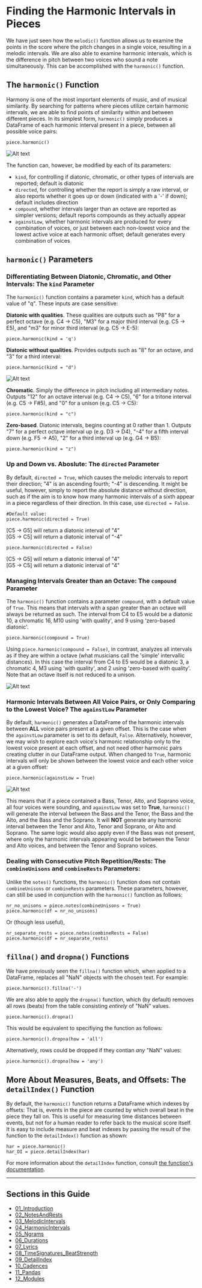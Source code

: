 # Finding the Harmonic Intervals in Pieces  

We have just seen how the `melodic()` function allows us to examine the points in the score where the pitch changes in a single voice, resulting in a melodic intervals. We are also able to examine harmonic intervals, which is the difference in pitch between two voices who sound a note simultaneously. This can be accomplished with the `harmonic()` function.  

## The `harmonic()` Function  

Harmony is one of the most important elements of music, and of musical similarity. By searching for patterns where pieces utilize certain harmonic intervals, we are able to find points of similarity within and between different pieces. In its simplest form, `harmonic()` simply produces a DataFrame of each harmonic interval present in a piece, between all possible voice pairs:  

    piece.harmonic()  

![Alt text](images/har_1.png)

The function can, however, be modified by each of its parameters:  
* `kind`, for controlling if diatonic, chromatic, or other types of intervals are reported; default is diatonic  
* `directed`, for controlling whether the report is simply a raw interval, or also reports whether it goes up or down (indicated with a '-' if down); default includes direction  
* `compound`, whether intervals larger than an octave are reported as simpler versions; default reports compounds as they actually appear  
* `againstLow`, whether harmonic intervals are produced for every combination of voices, or just between each non-lowest voice and the lowest active voice at each harmonic offset; default generates every combination of voices

## `harmonic()` Parameters  

### Differentiating Between Diatonic, Chromatic, and Other Intervals: The `kind` Parameter  

The `harmonic()` function contains a parameter `kind`, which has a default value of "q". These inputs are case sensitive:  

**Diatonic with qualities**. These qualities are outputs such as "P8" for a perfect octave (e.g. C4 -> C5), "M3" for a major third interval (e.g. C5 -> E5), and "m3" for minor third interval (e.g. C5 -> E-5):  

    piece.harmonic(kind = 'q')  

**Diatonic without qualities**. Provides outputs such as "8" for an octave, and "3" for a third interval:  

    piece.harmonic(kind = "d")  

![Alt text](images/har_2.png)

**Chromatic**. Simply the difference in pitch including all intermediary notes. Outputs "12" for an octave interval (e.g. C4 -> C5), "6" for a tritone interval (e.g. C5 -> F#5), and "0" for a unison (e.g. C5 -> C5):  

    piece.harmonic(kind = "c")  

**Zero-based**. Diatonic intervals, begins counting at 0 rather than 1. Outputs "7" for a perfect octave interval up (e.g. D3 -> D4), "-4" for a fifth interval down (e.g. F5 -> A5), "2" for a third interval up (e.g. G4 -> B5):  

    piece.harmonic(kind = "z")  

### Up and Down vs. Aboslute: The `directed` Parameter  

By default, `directed = True`, which causes the melodic intervals to report their direction; "4" is an ascending fourth; "-4" is descending. It might be useful, however, simply to report the absolute distance without direction, such as if the aim is to know how many harmonic intervals of a sixth appear in a piece regardless of their direction.  In this case, use `directed = False`.  

    #Default value:  
    piece.harmonic(directed = True)  

[C5 -> G5] will return a diatonic interval of "4"  
[G5 -> C5] will return a diatonic interval of "-4"  

    piece.harmonic(directed = False)  

[C5 -> G5] will return a diatonic interval of "4"  
[G5 -> C5] will return a diatonic interval of "4"  

### Managing Intervals Greater than an Octave: The `compound` Parameter  

The `harmonic()` function contains a parameter `compound`, with a default value of `True`. This means that intervals with a span greater than an octave will always be returned as such.  The interval from C4 to E5 would be a diatonic 10, a chromatic 16, M10 using 'with quality', and 9 using 'zero-based diatonic'. 

    piece.harmonic(compound = True)

Using `piece.harmonic(compound = False)`, in contrast, analyzes all intervals as if they are within a octave (what musicians call the 'simple' intervallic distances). In this case the interval from C4 to E5 would be a diatonic 3, a chromatic 4, M3 using 'with quality', and 2 using 'zero-based with quality'. Note that an octave itself is not reduced to a unison.  

![Alt text](images/har_3.png)

### Harmonic Intervals Between All Voice Pairs, or Only Comparing to the Lowest Voice? The `againstLow` Parameter  

By default, `harmonic()` generates a DataFrame of the harmonic intervals between **ALL** voice pairs present at a given offset. This is the case when the `againstLow` parameter is set to its default, `False`. Alternatively, however, we may wish to explore each voice's harmonic relationship only to the lowest voice present at each offset, and not need other harmonic pairs creating clutter in our DataFrame output. When changed to `True`, harmonic intervals will only be shown between the lowest voice and each other voice at a given offset:  

    piece.harmonic(againstLow = True)  

![Alt text](images/har_4.png)

This means that if a piece contained a Bass, Tenor, Alto, and Soprano voice, all four voices were sounding, and `againstLow` was set to **True**, `harmonic()` will generate the interval between the Bass and the Tenor, the Bass and the Alto, and the Bass and the Soprano. It will **NOT** generate any harmonic interval between the Tenor and Alto, Tenor and Soprano, or Alto and Soprano. The same logic would also apply even if the Bass was not present, where only the harmonic intervals appearing would be between the Tenor and Alto voices, and between the Tenor and Soprano voices.  

### Dealing with Consecutive Pitch Repetition/Rests: The `combineUnisons` and `combineRests` Parameters:  

Unlike the `notes()` functions, the `harmonic()` function does not contain `combineUnisons` or `combineRests` parameters. These parameters, however, can still be used in conjunction with the `harmonic()` function as follows:  

    nr_no_unisons = piece.notes(combineUnisons = True)
    piece.harmonic(df = nr_no_unisons)  

Or (though less useful),  

    nr_separate_rests = piece.notes(combineRests = False)  
    piece.harmonic(df = nr_separate_rests)  

## `fillna()` and `dropna()` Functions  

We have previously seen the `fillna()` function which, when applied to a DataFrame, replaces all "NaN" objects with the chosen text. For example:  

    piece.harmonic().fillna('-')  

We are also able to apply the `dropna()` function, which (by default) removes all rows (beats) from the table consisting *entirely* of "NaN" values.  

    piece.harmonic().dropna()  

This would be equivalent to specifiying the function as follows:  

    piece.harmonic().dropna(how = 'all')  

Alternatively, rows could be dropped if they contian *any* "NaN" values:  

    piece.harmonic().dropna(how = 'any')  

## More About Measures, Beats, and Offsets: The `detailIndex()` Function  

By default, the `harmonic()` function returns a DataFrame which indexes by offsets: That is, events in the piece are counted by which overall beat in the piece they fall on. This is useful for measuring time distances between events, but not for a human reader to refer back to the musical score itself. It is easy to include measure and beat indexes by passing the result of the function to the `detailIndex()` function as shown:  

    har = piece.harmonic()  
    har_DI = piece.detailIndex(har)  

For more information about the `detailIndex` function, consult [the function's documentation](09_DetailIndex.md).  

-----

## Sections in this Guide

  * [01_Introduction](01_Introduction.md)
  * [02_NotesAndRests](02_NotesAndRests.md)
  * [03_MelodicIntervals](03_MelodicIntervals.md)
  * [04_HarmonicIntervals](04_HarmonicIntervals.md)
  * [05_Ngrams](05_Ngrams.md)
  * [06_Durations](06_Durations.md)
  * [07_Lyrics](07_Lyrics_Homorhythm.md)
  * [08_TimeSignatures_BeatStrength](08_TimeSignatures_BeatStrength.md)
  * [09_DetailIndex](09_DetailIndex.md)
  * [10_Cadences](10_Cadences.md)
  * [11_Pandas](15_Pandas_Basics.md)
  * [12_Modules](12_Modules.md)